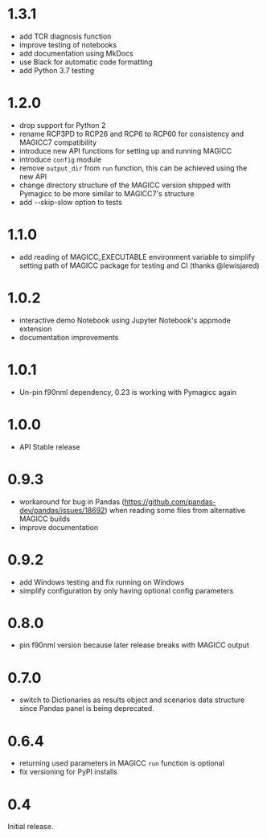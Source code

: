 1.3.1
=====

- add TCR diagnosis function
- improve testing of notebooks
- add documentation using MkDocs
- use Black for automatic code formatting
- add Python 3.7 testing

1.2.0
=====

-   drop support for Python 2
-   rename RCP3PD to RCP26 and RCP6 to RCP60 for consistency and MAGICC7
    compatibility
-   introduce new API functions for setting up and running MAGICC
-   introduce `config` module
-   remove `output_dir` from `run` function, this can be achieved using the new API
-   change directory structure of the MAGICC version shipped with Pymagicc
    to be more similar to MAGICC7's structure
-   add \--skip-slow option to tests

1.1.0
=====

-   add reading of MAGICC\_EXECUTABLE environment variable to simplify
    setting path of MAGICC package for testing and CI
    (thanks @lewisjared)

1.0.2
=====

-   interactive demo Notebook using Jupyter Notebook\'s appmode
    extension
-   documentation improvements

1.0.1
=====

-   Un-pin f90nml dependency, 0.23 is working with Pymagicc again

1.0.0
=====

-   API Stable release

0.9.3
=====

-   workaround for bug in Pandas
    (<https://github.com/pandas-dev/pandas/issues/18692>) when reading
    some files from alternative MAGICC builds
-   improve documentation

0.9.2
=====

-   add Windows testing and fix running on Windows
-   simplify configuration by only having optional config parameters

0.8.0
=====

-   pin f90nml version because later release breaks with MAGICC output

0.7.0
=====

-   switch to Dictionaries as results object and scenarios data
    structure since Pandas panel is being deprecated.

0.6.4
=====

-   returning used parameters in MAGICC `run` function is optional
-   fix versioning for PyPI installs

0.4
===

Initial release.
